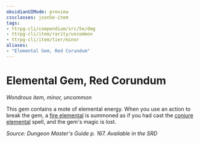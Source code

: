 ```yaml
---
obsidianUIMode: preview
cssclasses: json5e-item
tags:
- ttrpg-cli/compendium/src/5e/dmg
- ttrpg-cli/item/rarity/uncommon
- ttrpg-cli/item/tier/minor
aliases: 
- "Elemental Gem, Red Corundum"
---
```

# Elemental Gem, Red Corundum
*Wondrous item, minor, uncommon*  



This gem contains a mote of elemental energy. When you use an action to break the gem, a [fire elemental](3-Mechanics/CLI/bestiary/elemental/fire-elemental.md) is summoned as if you had cast the [conjure elemental](3-Mechanics/CLI/spells/conjure-elemental.md) spell, and the gem's magic is lost.

*Source: Dungeon Master's Guide p. 167. Available in the <span title='Systems Reference Document (5.1)'>SRD</span>*
